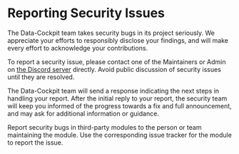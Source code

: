# Reporting Security Issues

The Data-Cockpit team takes security bugs in its project seriously. We appreciate your 
efforts to responsibly disclose your findings, and will make every effort to acknowledge
your contributions.

To report a security issue, please contact one of the Maintainers or Admin on [the Discord server](https://discord.gg/GYHqyQYg7V) directly. Avoid public discussion of security issues until they are resolved.

The Data-Cockpit team will send a response indicating the next steps in handling your 
report. After the initial reply to your report, the security team will keep you informed 
of the progress towards a fix and full announcement, and may ask for additional 
information or guidance.

Report security bugs in third-party modules to the person or team maintaining the module. 
Use the corresponding issue tracker for the module to report the issue.